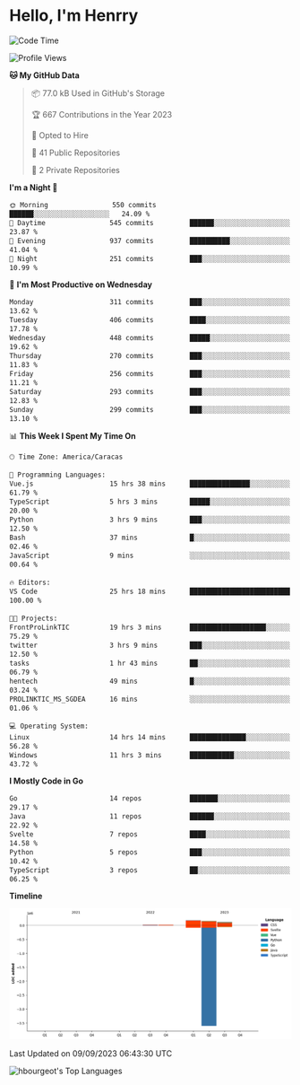 # Hello, I'm Henrry

<!--START_SECTION:waka-->
![Code Time](http://img.shields.io/badge/Code%20Time-1%2C060%20hrs%2024%20mins-blue)

![Profile Views](http://img.shields.io/badge/Profile%20Views-0-blue)

**🐱 My GitHub Data** 

> 📦 77.0 kB Used in GitHub's Storage 
 > 
> 🏆 667 Contributions in the Year 2023
 > 
> 💼 Opted to Hire
 > 
> 📜 41 Public Repositories 
 > 
> 🔑 2 Private Repositories 
 > 
**I'm a Night 🦉** 

```text
🌞 Morning                550 commits         ██████░░░░░░░░░░░░░░░░░░░   24.09 % 
🌆 Daytime                545 commits         ██████░░░░░░░░░░░░░░░░░░░   23.87 % 
🌃 Evening                937 commits         ██████████░░░░░░░░░░░░░░░   41.04 % 
🌙 Night                  251 commits         ███░░░░░░░░░░░░░░░░░░░░░░   10.99 % 
```
📅 **I'm Most Productive on Wednesday** 

```text
Monday                   311 commits         ███░░░░░░░░░░░░░░░░░░░░░░   13.62 % 
Tuesday                  406 commits         ████░░░░░░░░░░░░░░░░░░░░░   17.78 % 
Wednesday                448 commits         █████░░░░░░░░░░░░░░░░░░░░   19.62 % 
Thursday                 270 commits         ███░░░░░░░░░░░░░░░░░░░░░░   11.83 % 
Friday                   256 commits         ███░░░░░░░░░░░░░░░░░░░░░░   11.21 % 
Saturday                 293 commits         ███░░░░░░░░░░░░░░░░░░░░░░   12.83 % 
Sunday                   299 commits         ███░░░░░░░░░░░░░░░░░░░░░░   13.10 % 
```


📊 **This Week I Spent My Time On** 

```text
🕑︎ Time Zone: America/Caracas

💬 Programming Languages: 
Vue.js                   15 hrs 38 mins      ███████████████░░░░░░░░░░   61.79 % 
TypeScript               5 hrs 3 mins        █████░░░░░░░░░░░░░░░░░░░░   20.00 % 
Python                   3 hrs 9 mins        ███░░░░░░░░░░░░░░░░░░░░░░   12.50 % 
Bash                     37 mins             █░░░░░░░░░░░░░░░░░░░░░░░░   02.46 % 
JavaScript               9 mins              ░░░░░░░░░░░░░░░░░░░░░░░░░   00.64 % 

🔥 Editors: 
VS Code                  25 hrs 18 mins      █████████████████████████   100.00 % 

🐱‍💻 Projects: 
FrontProLinkTIC          19 hrs 3 mins       ███████████████████░░░░░░   75.29 % 
twitter                  3 hrs 9 mins        ███░░░░░░░░░░░░░░░░░░░░░░   12.50 % 
tasks                    1 hr 43 mins        ██░░░░░░░░░░░░░░░░░░░░░░░   06.79 % 
hentech                  49 mins             █░░░░░░░░░░░░░░░░░░░░░░░░   03.24 % 
PROLINKTIC_MS_SGDEA      16 mins             ░░░░░░░░░░░░░░░░░░░░░░░░░   01.06 % 

💻 Operating System: 
Linux                    14 hrs 14 mins      ██████████████░░░░░░░░░░░   56.28 % 
Windows                  11 hrs 3 mins       ███████████░░░░░░░░░░░░░░   43.72 % 
```

**I Mostly Code in Go** 

```text
Go                       14 repos            ███████░░░░░░░░░░░░░░░░░░   29.17 % 
Java                     11 repos            ██████░░░░░░░░░░░░░░░░░░░   22.92 % 
Svelte                   7 repos             ████░░░░░░░░░░░░░░░░░░░░░   14.58 % 
Python                   5 repos             ███░░░░░░░░░░░░░░░░░░░░░░   10.42 % 
TypeScript               3 repos             ██░░░░░░░░░░░░░░░░░░░░░░░   06.25 % 
```



**Timeline**

![Lines of Code chart](https://raw.githubusercontent.com/hbourgeot/hbourgeot/main/assets/bar_graph.png)


 Last Updated on 09/09/2023 06:43:30 UTC
<!--END_SECTION:waka-->

![hbourgeot's Top Languages](https://github-readme-stats.vercel.app/api/top-langs/?username=hbourgeot&theme=transparent&show_icons=true&hide_border=false&layout=donut&hide=css)

